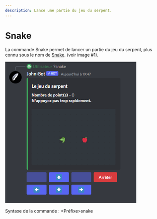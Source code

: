 ```yaml
---
description: Lance une partie du jeu du serpent.
---
```


# Snake

La commande Snake permet de lancer un partie du jeu du serpent, plus connu sous le nom de [Snake](https://fr.wikipedia.org/wiki/Snake\_\(genre\_de\_jeu\_vid%C3%A9o\)). (voir image #1).

![Image #1](../../../.gitbook/assets/Snake.png)

Syntaxe de la commande : \<Préfixe>snake
